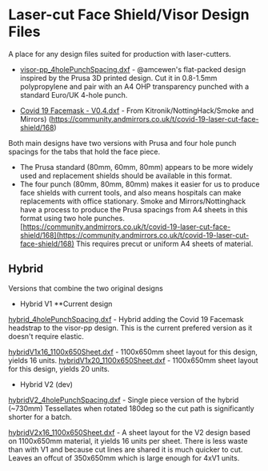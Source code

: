 # Laser-cut Face Shield/Visor Design Files

A place for any design files suited for production with laser-cutters.

 * [visor-pp_4holePunchSpacing.dxf](visor-pp_4holePunchSpacing.dxf) - @amcewen's flat-packed design inspired by the Prusa 3D printed design.  Cut it in 0.8-1.5mm polypropylene and pair with an A4 OHP transparency punched with a standard Euro/UK 4-hole punch.
 
*  [Covid 19 Facemask - V0.4.dxf](Covid%2019%20Facemask%20-%20V0.4.dxf) - From Kitronik/NottingHack/Smoke and Mirrors) (https://community.andmirrors.co.uk/t/covid-19-laser-cut-face-shield/168)

Both main designs have two versions with Prusa and four hole punch spacings for the tabs that hold the face piece. 
* The Prusa standard (80mm, 60mm, 80mm) appears to be more widely used and replacement shields should be available in this format. 
* The four punch (80mm, 80mm, 80mm) makes it easier for us to produce face shields with current tools, and also means hospitals can make replacements with office stationary. Smoke and Mirrors/Nottinghack have a process to produce the Prusa spacings from A4 sheets in this format using two hole punches. [https://community.andmirrors.co.uk/t/covid-19-laser-cut-face-shield/168](https://community.andmirrors.co.uk/t/covid-19-laser-cut-face-shield/168) This requires precut or uniform A4 sheets of material. 

## Hybrid

Versions that combine the two original designs

* Hybrid V1 **Current design

[hybrid_4holePunchSpacing.dxf](hybrid_4holePunchSpacing.dxf) - Hybrid adding the Covid 19 Facemask headstrap to the visor-pp design. This is the current prefered version as it doesn't require elastic.

[hybridV1x16_1100x650Sheet.dxf](hybridV1x16_1100x650Sheet.dxf) - 1100x650mm sheet layout for this design, yields 16 units.
[hybridV1x20_1100x650Sheet.dxf](hybridV1x20_1100x650Sheet.dxf) - 1100x650mm sheet layout for this design, yields 20 units.

* Hybrid V2 (dev)

[hybridV2_4holePunchSpacing.dxf](hybridV2_4holePunchSpacing.dxf) - Single piece version of the hybrid (~730mm) Tessellates when rotated 180deg so the cut path is significantly shorter for a batch.

[hybridV2x16_1100x650Sheet.dxf](hybridV2x16_1100x650Sheet.dxf) - A sheet layout for the V2 design based on 1100x650mm material, it yields 16 units per sheet. There is less waste than with V1 and because cut lines are shared it is much quicker to cut. Leaves an offcut of 350x650mm which is large enough for 4xV1 units. 


